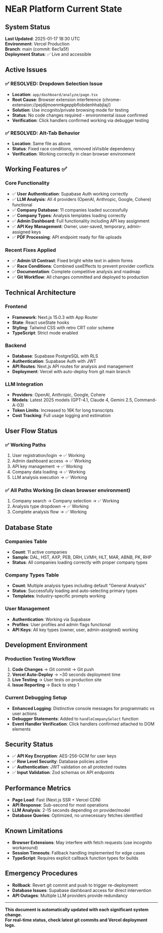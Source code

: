 # NEaR Platform Current State

## System Status
**Last Updated**: 2025-01-17 18:30 UTC  
**Environment**: Vercel Production  
**Branch**: main (commit: 6ec1a5f)  
**Deployment Status**: ✅ Live and accessible

## Active Issues

### ✅ **RESOLVED: Dropdown Selection Issue** 
- **Location**: `app/dashboard/analyze/page.tsx`
- **Root Cause**: Browser extension interference (chrome-extension://pejdijmoenmkgeppbflobdenhhabjlaj/)
- **Solution**: Use incognito/private browsing mode for testing
- **Status**: No code changes required - environmental issue confirmed
- **Verification**: Click handlers confirmed working via debugger testing

### ✅ **RESOLVED: Alt-Tab Behavior**
- **Location**: Same file as above
- **Status**: Fixed race conditions, removed isVisible dependency
- **Verification**: Working correctly in clean browser environment

## Working Features ✅

### Core Functionality
- ✅ **User Authentication**: Supabase Auth working correctly
- ✅ **LLM Analysis**: All 4 providers (OpenAI, Anthropic, Google, Cohere) functional
- ✅ **Company Database**: 11 companies loaded successfully
- ✅ **Company Types**: Analysis templates loading correctly
- ✅ **Admin Dashboard**: Full functionality including API key assignment
- ✅ **API Key Management**: Owner, user-saved, temporary, admin-assigned keys
- ✅ **PDF Processing**: API endpoint ready for file uploads

### Recent Fixes Applied
- ✅ **Admin UI Contrast**: Fixed bright white text in admin forms
- ✅ **Race Conditions**: Combined useEffects to prevent provider conflicts
- ✅ **Documentation**: Complete competitive analysis and roadmap
- ✅ **Git Workflow**: All changes committed and deployed to production

## Technical Architecture

### Frontend
- **Framework**: Next.js 15.0.3 with App Router
- **State**: React useState hooks
- **Styling**: Tailwind CSS with retro CRT color scheme
- **TypeScript**: Strict mode enabled

### Backend
- **Database**: Supabase PostgreSQL with RLS
- **Authentication**: Supabase Auth with JWT
- **API Routes**: Next.js API routes for analysis and management
- **Deployment**: Vercel with auto-deploy from git main branch

### LLM Integration
- **Providers**: OpenAI, Anthropic, Google, Cohere
- **Models**: Latest 2025 models (GPT-4.1, Claude 4, Gemini 2.5, Command-A-03)
- **Token Limits**: Increased to 16K for long transcripts
- **Cost Tracking**: Full usage logging and estimation

## User Flow Status

### ✅ **Working Paths**
1. User registration/login → ✅ Working
2. Admin dashboard access → ✅ Working  
3. API key management → ✅ Working
4. Company data loading → ✅ Working
5. LLM analysis execution → ✅ Working

### ✅ **All Paths Working** (in clean browser environment)
1. Company search → Company selection → ✅ Working
2. Analysis type dropdown → ✅ Working 
3. Complete analysis flow → ✅ Working

## Database State

### Companies Table
- **Count**: 11 active companies
- **Sample**: DAL, HST, AXP, PEB, DRH, LVMH, HLT, MAR, ABNB, PK, RHP
- **Status**: All companies loading correctly with proper company types

### Company Types Table  
- **Count**: Multiple analysis types including default "General Analysis"
- **Status**: Successfully loading and auto-selecting primary types
- **Templates**: Industry-specific prompts working

### User Management
- **Authentication**: Working via Supabase
- **Profiles**: User profiles and admin flags functional
- **API Keys**: All key types (owner, user, admin-assigned) working

## Development Environment

### Production Testing Workflow
1. **Code Changes** → Git commit → Git push
2. **Vercel Auto-Deploy** → ~30 seconds deployment time
3. **Live Testing** → User tests on production site
4. **Issue Reporting** → Back to step 1

### Current Debugging Setup
- **Enhanced Logging**: Distinctive console messages for programmatic vs user actions
- **Debugger Statements**: Added to `handleCompanySelect` function
- **Event Handler Verification**: Click handlers confirmed attached to DOM elements

## Security Status
- ✅ **API Key Encryption**: AES-256-GCM for user keys
- ✅ **Row Level Security**: Database policies active
- ✅ **Authentication**: JWT validation on all protected routes
- ✅ **Input Validation**: Zod schemas on API endpoints

## Performance Metrics
- **Page Load**: Fast (Next.js SSR + Vercel CDN)
- **API Response**: Sub-second for most operations
- **LLM Analysis**: 2-15 seconds depending on provider/model
- **Database Queries**: Optimized, no unnecessary fetches identified

## Known Limitations
- **Browser Extensions**: May interfere with fetch requests (use incognito workaround)
- **Session Timeouts**: Fallback handling implemented for edge cases
- **TypeScript**: Requires explicit callback function types for builds

## Emergency Procedures
- **Rollback**: Revert git commit and push to trigger re-deployment
- **Database Issues**: Supabase dashboard access for direct intervention
- **API Outages**: Multiple LLM providers provide redundancy

---

**This document is automatically updated with each significant system change.**  
**For real-time status, check latest git commits and Vercel deployment logs.**